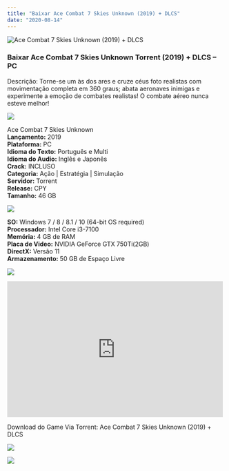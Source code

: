```yaml
---
title: "Baixar Ace Combat 7 Skies Unknown (2019) + DLCS"
date: "2020-08-14"
---
```


![Ace Combat 7 Skies Unknown (2019) + DLCS](https://1.bp.blogspot.com/-Hxt8Xc5-iWw/XwdSvV6Um5I/AAAAAAAAA08/NUNAyZFAWFwxAO-8_mLYTiYHCpTHBAOTgCNcBGAsYHQ/s320/poster.jpg "Ace Combat 7 Skies Unknown (2019) + DLCS")

### Baixar Ace Combat 7 Skies Unknown Torrent (2019) + DLCS – PC

Descrição: Torne-se um às dos ares e cruze céus foto realistas com movimentação completa em 360 graus; abata aeronaves inimigas e experimente a emoção de combates realistas! O combate aéreo nunca esteve melhor!

![](https://1.bp.blogspot.com/-XIAoZor_ewQ/Xt6k8H1cWZI/AAAAAAAAAi0/oGRR_ah4Rf449lfQQZDiX_22jAu7LLnJACPcBGAYYCw/s400/Bot{4608eb41b51a711b0b999304a189c296d691bb56043e613118fd17737bb26b97}25C3{4608eb41b51a711b0b999304a189c296d691bb56043e613118fd17737bb26b97}25A3o{4608eb41b51a711b0b999304a189c296d691bb56043e613118fd17737bb26b97}2Bde{4608eb41b51a711b0b999304a189c296d691bb56043e613118fd17737bb26b97}2BInforma{4608eb41b51a711b0b999304a189c296d691bb56043e613118fd17737bb26b97}25C3{4608eb41b51a711b0b999304a189c296d691bb56043e613118fd17737bb26b97}25A7{4608eb41b51a711b0b999304a189c296d691bb56043e613118fd17737bb26b97}25C3{4608eb41b51a711b0b999304a189c296d691bb56043e613118fd17737bb26b97}25B5es.jpg)

Ace Combat 7 Skies Unknown  
**Lançamento:** 2019  
**Plataforma:** PC  
**Idioma do Texto:** Português e Multi  
**Idioma do Audio:** Inglês e Japonês  
**Crack:** INCLUSO  
**Categoria:** Ação | Estratégia | Simulação  
**Servidor:** Torrent  
**Release:** CPY  
**Tamanho:** 46 GB

![](https://1.bp.blogspot.com/-h4INo_OBwls/Xt6lEEMpxNI/AAAAAAAAAi4/JjyyoRDYOagV83dzmOlHFitCwsklVMs6ACPcBGAYYCw/s400/Bot{4608eb41b51a711b0b999304a189c296d691bb56043e613118fd17737bb26b97}25C3{4608eb41b51a711b0b999304a189c296d691bb56043e613118fd17737bb26b97}25A3o{4608eb41b51a711b0b999304a189c296d691bb56043e613118fd17737bb26b97}2Bde{4608eb41b51a711b0b999304a189c296d691bb56043e613118fd17737bb26b97}2BRequisitos.jpg)

**SO:** Windows 7 / 8 / 8.1 / 10 (64-bit OS required)  
**Processador:** Intel Core i3-7100  
**Memória:** 4 GB de RAM  
**Placa de Video:** NVIDIA GeForce GTX 750Ti(2GB)  
**DirectX:** Versão 11  
**Armazenamento:** 50 GB de Espaço Livre

![](https://1.bp.blogspot.com/-rcYyVsnA81c/Xt6lZMZ2XiI/AAAAAAAAAjA/1MF2KKFyKSoUtwrodSDJRdpQoMNmnHOhwCPcBGAYYCw/s400/Bot{4608eb41b51a711b0b999304a189c296d691bb56043e613118fd17737bb26b97}25C3{4608eb41b51a711b0b999304a189c296d691bb56043e613118fd17737bb26b97}25A3o{4608eb41b51a711b0b999304a189c296d691bb56043e613118fd17737bb26b97}2Bde{4608eb41b51a711b0b999304a189c296d691bb56043e613118fd17737bb26b97}2BTrailer.jpg)

<iframe allow="accelerometer; autoplay; encrypted-media; gyroscope; picture-in-picture" allowfullscreen frameborder="0" height="315" src="https://www.youtube.com/embed/2Bkbb5yAOso" width="500"></iframe>

Download do Game Via Torrent: Ace Combat 7 Skies Unknown (2019) + DLCS

[![](https://1.bp.blogspot.com/-KEcbu5lXdM0/Xu5yX-HgHDI/AAAAAAAAAsY/bBJ6W14NqC4-Ny_0LiwqQPIkTbYzyURcACPcBGAYYCw/s200/CAPA3.jpg)](https://utorrentmegagames.blogspot.com/p/recomendado.html)

[![](https://1.bp.blogspot.com/-Rkir3Cy7E90/XthUbQKV_OI/AAAAAAAAAgU/q6xV1k8mreQnsOAbeImqH6Qi8ahsN2LpACPcBGAYYCw/s1600/Bot{4608eb41b51a711b0b999304a189c296d691bb56043e613118fd17737bb26b97}25C3{4608eb41b51a711b0b999304a189c296d691bb56043e613118fd17737bb26b97}25A3o{4608eb41b51a711b0b999304a189c296d691bb56043e613118fd17737bb26b97}2Bde{4608eb41b51a711b0b999304a189c296d691bb56043e613118fd17737bb26b97}2BDownload.jpg)](042609c3884e43f1cf2fa0f11cda9197d4f25956&dn=Ace.Combat.7.Skies.Unknown-CPY&tr=http{4608eb41b51a711b0b999304a189c296d691bb56043e613118fd17737bb26b97}3A{4608eb41b51a711b0b999304a189c296d691bb56043e613118fd17737bb26b97}2F{4608eb41b51a711b0b999304a189c296d691bb56043e613118fd17737bb26b97}2Ftracker.trackerfix.com{4608eb41b51a711b0b999304a189c296d691bb56043e613118fd17737bb26b97}3A80{4608eb41b51a711b0b999304a189c296d691bb56043e613118fd17737bb26b97}2Fannounce&tr=udp{4608eb41b51a711b0b999304a189c296d691bb56043e613118fd17737bb26b97}3A{4608eb41b51a711b0b999304a189c296d691bb56043e613118fd17737bb26b97}2F{4608eb41b51a711b0b999304a189c296d691bb56043e613118fd17737bb26b97}2F9.rarbg.me{4608eb41b51a711b0b999304a189c296d691bb56043e613118fd17737bb26b97}3A2790&tr=udp{4608eb41b51a711b0b999304a189c296d691bb56043e613118fd17737bb26b97}3A{4608eb41b51a711b0b999304a189c296d691bb56043e613118fd17737bb26b97}2F{4608eb41b51a711b0b999304a189c296d691bb56043e613118fd17737bb26b97}2F9.rarbg.to{4608eb41b51a711b0b999304a189c296d691bb56043e613118fd17737bb26b97}3A2770)
